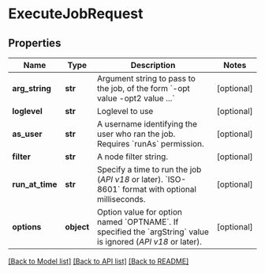 # ExecuteJobRequest

## Properties
Name | Type | Description | Notes
------------ | ------------- | ------------- | -------------
**arg_string** | **str** | Argument string to pass to the job, of the form &#x60;-opt value -opt2 value ...&#x60; | [optional] 
**loglevel** | **str** | Loglevel to use | [optional] 
**as_user** | **str** | A username identifying the user who ran the job. Requires &#x60;runAs&#x60; permission. | [optional] 
**filter** | **str** | A node filter string. | [optional] 
**run_at_time** | **str** | Specify a time to run the job (*API v18* or later). &#x60;ISO-8601&#x60; format with optional milliseconds. | [optional] 
**options** | **object** | Option value for option named &#x60;OPTNAME&#x60;. If specified the &#x60;argString&#x60; value is ignored (*API v18* or later). | [optional] 

[[Back to Model list]](../README.md#documentation-for-models) [[Back to API list]](../README.md#documentation-for-api-endpoints) [[Back to README]](../README.md)


